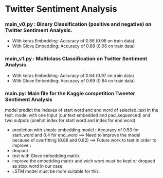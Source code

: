 # Twitter Sentiment Analysis  

### main_v0.py : Binary Classification (positive and negative) on Twitter Sentiment Analysis.  
- With keras Embedding: Accuracy of 0.86 (0.98 on train data)
- With Glove Embedding: Accuracy of 0.88 (0.96 on train data)

### main_v1.py : Multiclass Classification on Twitter Sentiment Analysis.   
- With keras Embedding: Accuracy of 0.64 (0.97 on train data)
- With Glove Embedding: Accuracy of 0.69 (0.84 on train data)

### main.py: Main file for the Kaggle competition  Tweeter Sentiment Analysis
model predict the indexes of start word and end word of selected_text in the text.
model with one Input (our text embedded and pad_sequenced) and two outputs (onehot index for start word and index for end word)
- prediction with simple embedding model : Accuracy of 0.53 for start_word and 0.4 for end_word 
==> Need to improve the model because of overfitting (0.88 and 0.82)
==> Future work to test in order to improve :
- dropout 
- test with Glove embedding matrix
- improve the embedding matrix and wich word must be kept or dropped as stop_word in our case
- LSTM model must be more suitable for this.
